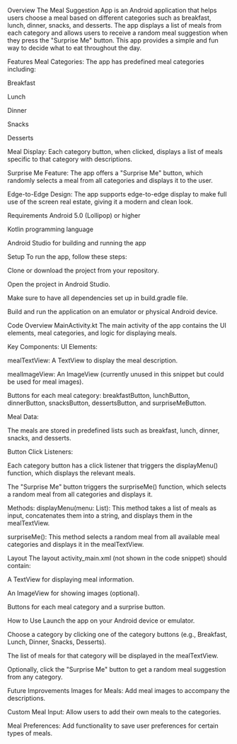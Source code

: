 Overview
The Meal Suggestion App is an Android application that helps users choose a meal based on different categories such as breakfast, lunch, dinner, snacks, and desserts. The app displays a list of meals from each category and allows users to receive a random meal suggestion when they press the "Surprise Me" button. This app provides a simple and fun way to decide what to eat throughout the day.

Features
Meal Categories: The app has predefined meal categories including:

Breakfast

Lunch

Dinner

Snacks

Desserts

Meal Display: Each category button, when clicked, displays a list of meals specific to that category with descriptions.

Surprise Me Feature: The app offers a "Surprise Me" button, which randomly selects a meal from all categories and displays it to the user.

Edge-to-Edge Design: The app supports edge-to-edge display to make full use of the screen real estate, giving it a modern and clean look.

Requirements
Android 5.0 (Lollipop) or higher

Kotlin programming language

Android Studio for building and running the app

Setup
To run the app, follow these steps:

Clone or download the project from your repository.

Open the project in Android Studio.

Make sure to have all dependencies set up in build.gradle file.

Build and run the application on an emulator or physical Android device.

Code Overview
MainActivity.kt
The main activity of the app contains the UI elements, meal categories, and logic for displaying meals.

Key Components:
UI Elements:

mealTextView: A TextView to display the meal description.

mealImageView: An ImageView (currently unused in this snippet but could be used for meal images).

Buttons for each meal category: breakfastButton, lunchButton, dinnerButton, snacksButton, dessertsButton, and surpriseMeButton.

Meal Data:

The meals are stored in predefined lists such as breakfast, lunch, dinner, snacks, and desserts.

Button Click Listeners:

Each category button has a click listener that triggers the displayMenu() function, which displays the relevant meals.

The "Surprise Me" button triggers the surpriseMe() function, which selects a random meal from all categories and displays it.

Methods:
displayMenu(menu: List<String>): This method takes a list of meals as input, concatenates them into a string, and displays them in the mealTextView.

surpriseMe(): This method selects a random meal from all available meal categories and displays it in the mealTextView.

Layout
The layout activity_main.xml (not shown in the code snippet) should contain:

A TextView for displaying meal information.

An ImageView for showing images (optional).

Buttons for each meal category and a surprise button.

How to Use
Launch the app on your Android device or emulator.

Choose a category by clicking one of the category buttons (e.g., Breakfast, Lunch, Dinner, Snacks, Desserts).

The list of meals for that category will be displayed in the mealTextView.

Optionally, click the "Surprise Me" button to get a random meal suggestion from any category.

Future Improvements
Images for Meals: Add meal images to accompany the descriptions.

Custom Meal Input: Allow users to add their own meals to the categories.

Meal Preferences: Add functionality to save user preferences for certain types of meals.
